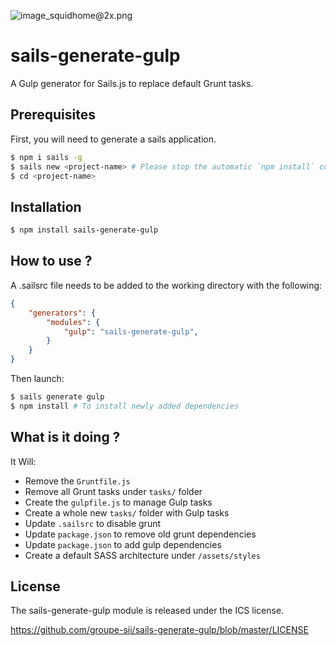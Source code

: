 ![image_squidhome@2x.png](http://i.imgur.com/RIvu9.png)

# sails-generate-gulp

A Gulp generator for Sails.js to replace default Grunt tasks.

## Prerequisites

First, you will need to generate a sails application.

```sh
$ npm i sails -g
$ sails new <project-name> # Please stop the automatic `npm install` command before it installs sails dependencies and Grunt with it
$ cd <project-name>
```

## Installation

```sh
$ npm install sails-generate-gulp
```

## How to use ?

A .sailsrc file needs to be added to the working directory with the following:

```json
{
    "generators": {
        "modules": {
            "gulp": "sails-generate-gulp",
        }
    }
}
```

Then launch:

```sh
$ sails generate gulp
$ npm install # To install newly added dependencies
```

## What is it doing ?

It Will:

* Remove the `Gruntfile.js`
* Remove all Grunt tasks under `tasks/` folder
* Create the `gulpfile.js` to manage Gulp tasks
* Create a whole new `tasks/` folder with Gulp tasks
* Update `.sailsrc` to disable grunt
* Update `package.json` to remove old grunt dependencies
* Update `package.json` to add gulp dependencies
* Create a default SASS architecture under `/assets/styles`

## License

The sails-generate-gulp module is released under the ICS license.

https://github.com/groupe-sii/sails-generate-gulp/blob/master/LICENSE
